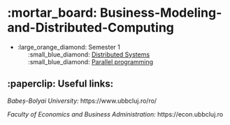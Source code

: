 <h1> :mortar_board: Business-Modeling-and-Distributed-Computing </h1>

<ul>
  
  <li> :large_orange_diamond: Semester 1
    <ul style="list-style-type:none">
      <li> :small_blue_diamond:
        <a href="https://github.com/teodoraalexandra/SD"> Distributed Systems </a>
      </li>
    </ul>
    <ul style="list-style-type:none">
      <li> :small_blue_diamond:
        <a href="https://github.com/teodoraalexandra/PP"> Parallel programming </a>
      </li>
    </ul>
  </li>
   
</ul>

<h2> :paperclip: Useful links: </h2>
<p><i>Babeș-Bolyai University:</i> https://www.ubbcluj.ro/ro/ </p>
<p><i>Faculty of Economics and Business Administration:</i> https://econ.ubbcluj.ro </p>
